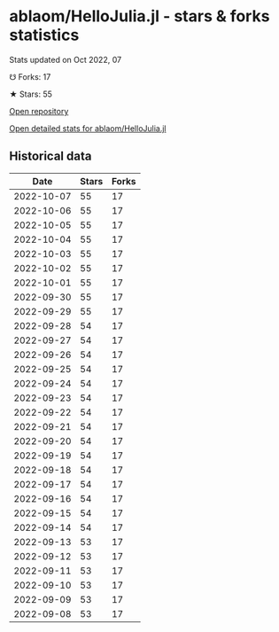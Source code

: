 # ablaom/HelloJulia.jl - stars & forks statistics

Stats updated on Oct 2022, 07

☋ Forks: 17

★ Stars: 55

[Open repository](https://github.com/ablaom/HelloJulia.jl)

[Open detailed stats for ablaom/HelloJulia.jl](https://reviewgithub.com/rep/ablaom/HelloJulia.jl)

## Historical data
| Date | Stars | Forks |
|------|-------|-------|
| 2022-10-07 | 55 | 17 | 
| 2022-10-06 | 55 | 17 | 
| 2022-10-05 | 55 | 17 | 
| 2022-10-04 | 55 | 17 | 
| 2022-10-03 | 55 | 17 | 
| 2022-10-02 | 55 | 17 | 
| 2022-10-01 | 55 | 17 | 
| 2022-09-30 | 55 | 17 | 
| 2022-09-29 | 55 | 17 | 
| 2022-09-28 | 54 | 17 | 
| 2022-09-27 | 54 | 17 | 
| 2022-09-26 | 54 | 17 | 
| 2022-09-25 | 54 | 17 | 
| 2022-09-24 | 54 | 17 | 
| 2022-09-23 | 54 | 17 | 
| 2022-09-22 | 54 | 17 | 
| 2022-09-21 | 54 | 17 | 
| 2022-09-20 | 54 | 17 | 
| 2022-09-19 | 54 | 17 | 
| 2022-09-18 | 54 | 17 | 
| 2022-09-17 | 54 | 17 | 
| 2022-09-16 | 54 | 17 | 
| 2022-09-15 | 54 | 17 | 
| 2022-09-14 | 54 | 17 | 
| 2022-09-13 | 53 | 17 | 
| 2022-09-12 | 53 | 17 | 
| 2022-09-11 | 53 | 17 | 
| 2022-09-10 | 53 | 17 | 
| 2022-09-09 | 53 | 17 | 
| 2022-09-08 | 53 | 17 | 

